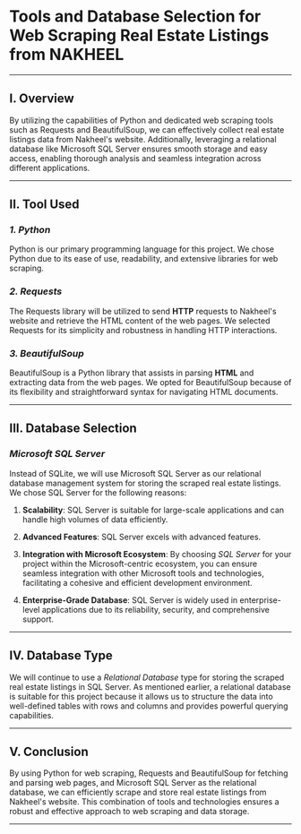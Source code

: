# Tools and Database Selection for Web Scraping Real Estate Listings from **NAKHEEL**
---
## I. Overview
By utilizing the capabilities of Python and dedicated web scraping tools such as Requests and BeautifulSoup, we can effectively collect real estate listings data from Nakheel's website. Additionally, leveraging a relational database like Microsoft SQL Server ensures smooth storage and easy access, enabling thorough analysis and seamless integration across different applications.

----
## II. Tool Used

### _1. Python_
Python is our primary programming language for this project. We chose Python due to its ease of use, readability, and extensive libraries for web scraping.

### _2. Requests_
The Requests library will be utilized to send **HTTP** requests to Nakheel's website and retrieve the HTML content of the web pages. We selected Requests for its simplicity and robustness in handling HTTP interactions.

### _3. BeautifulSoup_
BeautifulSoup is a Python library that assists in parsing **HTML** and extracting data from the web pages. We opted for BeautifulSoup because of its flexibility and straightforward syntax for navigating HTML documents.

----
## III. Database Selection

###  *Microsoft SQL Server*
Instead of SQLite, we will use Microsoft SQL Server as our relational database management system for storing the scraped real estate listings. We chose SQL Server for the following reasons:

1. **Scalability**: SQL Server is suitable for large-scale applications and can handle high volumes of data efficiently.

2. **Advanced Features**: SQL Server excels with advanced features.

3. **Integration with Microsoft Ecosystem**: By choosing _SQL Server_ for your project within the Microsoft-centric ecosystem, you can ensure seamless integration with other Microsoft tools and technologies, facilitating a cohesive and efficient development environment.

4. **Enterprise-Grade Database**: SQL Server is widely used in enterprise-level applications due to its reliability, security, and comprehensive support.

----
## IV. Database Type
We will continue to use a *Relational Database* type for storing the scraped real estate listings in SQL Server. As mentioned earlier, a relational database is suitable for this project because it allows us to structure the data into well-defined tables with rows and columns and provides powerful querying capabilities.

----
## V. Conclusion

By using Python for web scraping, Requests and BeautifulSoup for fetching and parsing web pages, and Microsoft SQL Server as the relational database, we can efficiently scrape and store real estate listings from Nakheel's website. This combination of tools and technologies ensures a robust and effective approach to web scraping and data storage.

----

